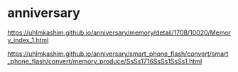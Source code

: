 # anniversary
https://uhlmkashim.github.io/anniversary/memory/detail/1708/10020/Memory_index_1.html

https://uhlmkashim.github.io/anniversary/smart_phone_flash/convert/smart_phone_flash/convert/memory_produce/SsSs1716SsSs1SsSs1.html
